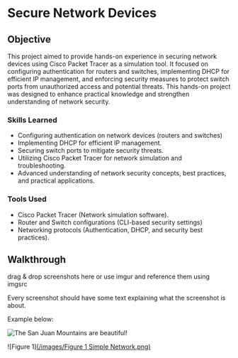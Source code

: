 
# Secure Network Devices

## Objective

This project aimed to provide hands-on experience in securing network devices using Cisco Packet Tracer as a simulation tool. It focused on configuring authentication for routers and switches, implementing DHCP for efficient IP management, and enforcing security measures to protect switch ports from unauthorized access and potential threats. This hands-on project was designed to enhance practical knowledge and strengthen understanding of network security.



### Skills Learned

- Configuring authentication on network devices (routers and switches)
- Implementing DHCP for efficient IP management.
- Securing switch ports to mitigate security threats.
- Utilizing Cisco Packet Tracer for network simulation and troubleshooting.
- Advanced understanding of network security concepts, best practices, and practical applications.


### Tools Used

- Cisco Packet Tracer (Network simulation software).
- Router and Switch configurations (CLI-based security settings)
- Networking protocols (Authentication, DHCP, and security best practices).


## Walkthrough
drag & drop screenshots here or use imgur and reference them using imgsrc

Every screenshot should have some text explaining what the screenshot is about.

Example below:

![The San Juan Mountains are beautiful!](/assets/images/san-juan-mountains.jpg "San Juan Mountains")

![Figure 1][(/images/Figure 1 Simple Network.png)](https://github.com/chiahsing-loh/Secure-Network-Devices/blob/main/Figure%201%20Simple%20Network.png?raw=true)
